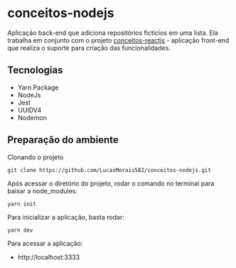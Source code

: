 # conceitos-nodejs

Aplicação back-end que adiciona repositórios fictícios em uma lista. Ela trabalha em conjunto com o projeto [conceitos-reactjs](https://github.com/LucasMorais582/conceitos-reactjs) - aplicação front-end que realiza o suporte para criação das funcionalidades.

## Tecnologias

- Yarn Package
- NodeJs
- Jest
- UUIDV4
- Nodemon

## Preparação do ambiente

Clonando o projeto
```
git clone https://github.com/LucasMorais582/conceitos-nodejs.git
```
Após acessar o diretório do projeto, rodar o comando no terminal para baixar a node_modules:
```
yarn init
```

Para inicializar a aplicação, basta rodar:
```
yarn dev
```
Para acessar a aplicação:
- http://localhost:3333

